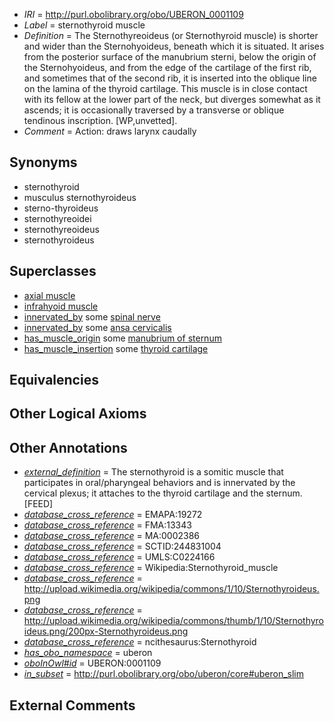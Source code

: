  * *IRI* = http://purl.obolibrary.org/obo/UBERON_0001109
 * *Label* = sternothyroid muscle
 * *Definition* = The Sternothyreoideus (or Sternothyroid muscle) is shorter and wider than the Sternohyoideus, beneath which it is situated. It arises from the posterior surface of the manubrium sterni, below the origin of the Sternohyoideus, and from the edge of the cartilage of the first rib, and sometimes that of the second rib, it is inserted into the oblique line on the lamina of the thyroid cartilage. This muscle is in close contact with its fellow at the lower part of the neck, but diverges somewhat as it ascends; it is occasionally traversed by a transverse or oblique tendinous inscription. [WP,unvetted].
 * *Comment* = Action: draws larynx caudally

## Synonyms

 * sternothyroid
 * musculus sternothyroideus
 * sterno-thyroideus
 * sternothyreoidei
 * sternothyreoideus
 * sternothyroideus

## Superclasses

 * [axial muscle](../../UBERON/97/UBERON_0003897.md)
 * [infrahyoid muscle](../../UBERON/23/UBERON_0008523.md)
 * [innervated_by](../../RO/05/RO_0002005.md) some [spinal nerve](../../UBERON/80/UBERON_0001780.md)
 * [innervated_by](../../RO/05/RO_0002005.md) some [ansa cervicalis](../../UBERON/30/UBERON_0005430.md)
 * [has_muscle_origin](../../RO/72/RO_0002372.md) some [manubrium of sternum](../../UBERON/05/UBERON_0002205.md)
 * [has_muscle_insertion](../../RO/73/RO_0002373.md) some [thyroid cartilage](../../UBERON/38/UBERON_0001738.md)

## Equivalencies


## Other Logical Axioms


## Other Annotations

 * *[external_definition](../../UBPROP/01/UBPROP_0000001.md)* = The sternothyroid is a somitic muscle that participates in oral/pharyngeal behaviors and is innervated by the cervical plexus; it attaches to the thyroid cartilage and the sternum.[FEED]
 * *[database_cross_reference](../../ef/oboInOwl#hasDbXref.md)* = EMAPA:19272
 * *[database_cross_reference](../../ef/oboInOwl#hasDbXref.md)* = FMA:13343
 * *[database_cross_reference](../../ef/oboInOwl#hasDbXref.md)* = MA:0002386
 * *[database_cross_reference](../../ef/oboInOwl#hasDbXref.md)* = SCTID:244831004
 * *[database_cross_reference](../../ef/oboInOwl#hasDbXref.md)* = UMLS:C0224166
 * *[database_cross_reference](../../ef/oboInOwl#hasDbXref.md)* = Wikipedia:Sternothyroid_muscle
 * *[database_cross_reference](../../ef/oboInOwl#hasDbXref.md)* = http://upload.wikimedia.org/wikipedia/commons/1/10/Sternothyroideus.png
 * *[database_cross_reference](../../ef/oboInOwl#hasDbXref.md)* = http://upload.wikimedia.org/wikipedia/commons/thumb/1/10/Sternothyroideus.png/200px-Sternothyroideus.png
 * *[database_cross_reference](../../ef/oboInOwl#hasDbXref.md)* = ncithesaurus:Sternothyroid
 * *[has_obo_namespace](../../ce/oboInOwl#hasOBONamespace.md)* = uberon
 * *[oboInOwl#id](../../id/oboInOwl#id.md)* = UBERON:0001109
 * *[in_subset](../../et/oboInOwl#inSubset.md)* = http://purl.obolibrary.org/obo/uberon/core#uberon_slim

## External Comments

